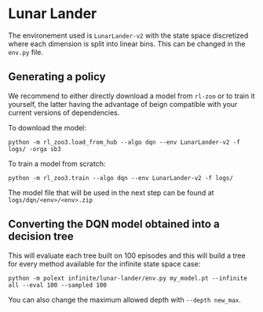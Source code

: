 # Lunar Lander

The environement used is `LunarLander-v2` with the state space discretized where each dimension is split into linear bins.
This can be changed in the ``env.py`` file.

## Generating a policy

We recommend to either directly download a model from ``rl-zoo`` or to train it yourself, the latter having the advantage of beign compatible with your current versions of dependencies.

To download the model: 
```
python -m rl_zoo3.load_from_hub --algo dqn --env LunarLander-v2 -f logs/ -orga sb3
```

To train a model from scratch:

```
python -m rl_zoo3.train --algo dqn --env LunarLander-v2 -f logs/
```

The model file that will be used in the next step can be found at ``logs/dqn/<env>/<env>.zip``

## Converting the DQN model obtained into a decision tree

This will evaluate each tree built on 100 episodes and this will build a tree for every method available for the infinite state space case:

```
python -m polext infinite/lunar-lander/env.py my_model.pt --infinite all --eval 100 --sampled 100
```

You can also change the maximum allowed depth with ``--depth new_max``.